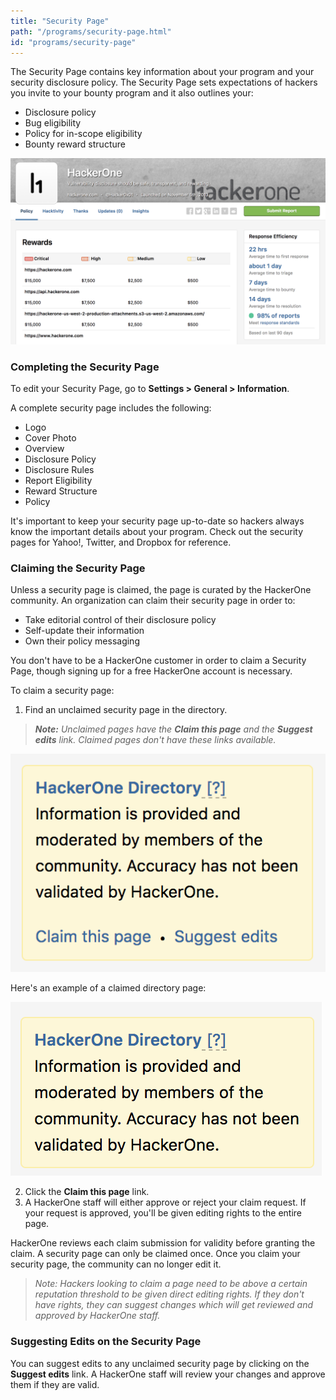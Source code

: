 ```yaml
---
title: "Security Page"
path: "/programs/security-page.html"
id: "programs/security-page"
---
```

The Security Page contains key information about your program and your security disclosure policy. The Security Page sets expectations of hackers you invite to your bounty program and it also outlines your:
* Disclosure policy
* Bug eligibility
* Policy for in-scope eligibility
* Bounty reward structure

![security-page-3](./images/security-page-3.png)

### Completing the Security Page
To edit your Security Page, go to **Settings > General > Information**.

A complete security page includes the following:
* Logo
* Cover Photo
* Overview
* Disclosure Policy
* Disclosure Rules
* Report Eligibility
* Reward Structure
* Policy

It's important to keep your security page up-to-date so hackers always know the important details about your program. Check out the security pages for Yahoo!, Twitter, and Dropbox for reference.

### Claiming the Security Page
Unless a security page is claimed, the page is curated by the HackerOne community. An organization can claim their security page in order to:
* Take editorial control of their disclosure policy
* Self-update their information
* Own their policy messaging

You don't have to be a HackerOne customer in order to claim a Security Page, though signing up for a free HackerOne account is necessary.

To claim a security page:
1. Find an unclaimed security page in the directory.

><i><b>Note:</b> Unclaimed pages have the **Claim this page** and the **Suggest edits** link. Claimed pages don't have these links available.</i>

![security-page-1](./images/security-page-1.png)

  Here's an example of a claimed directory page:

![security page-2](./images/security-page-2.png)

2. Click the **Claim this page** link.
3. A HackerOne staff will either approve or reject your claim request. If your request is approved, you'll be given editing rights to the entire page.  

HackerOne reviews each claim submission for validity before granting the claim. A security page can only be claimed once. Once you claim your security page, the community can no longer edit it.

><i>Note: Hackers looking to claim a page need to be above a certain reputation threshold to be given direct editing rights. If they don't have rights, they can suggest changes which will get reviewed and approved by HackerOne staff.</i>

### Suggesting Edits on the Security Page
You can suggest edits to any unclaimed security page by clicking on the **Suggest edits** link. A HackerOne staff will review your changes and approve them if they are valid.
